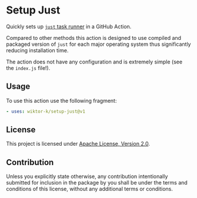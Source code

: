 # Setup Just

Quickly sets up [`just` task runner](https://github.com/casey/just) in a GitHub Action.

Compared to other methods this action is designed to use compiled and packaged version of `just` for each major operating system thus significantly reducing installation time.

The action does not have any configuration and is extremely simple (see the `index.js` file!).

## Usage

To use this action use the following fragment:

```yaml
- uses: wiktor-k/setup-just@v1
```

## License

This project is licensed under [Apache License, Version 2.0][APL].

[APL]: https://www.apache.org/licenses/LICENSE-2.0.html

## Contribution

Unless you explicitly state otherwise, any contribution intentionally submitted for inclusion in the package by you shall be under the terms and conditions of this license, without any additional terms or conditions.
